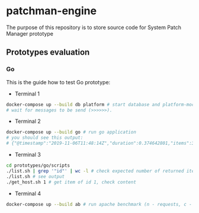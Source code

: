 # patchman-engine
The purpose of this repository is to store source code for System Patch Manager prototype

## Prototypes evaluation

### Go
This is the guide how to test Go prototype:
- Terminal 1
~~~bash
docker-compose up --build db platform # start database and platform-mock
# wait for messages to be send (>>>>>>).
~~~
- Terminal 2
~~~bash
docker-compose up --build go # run go application
# you should see this output:
# {"@timestamp":"2019-11-06T11:48:14Z","duration":0.374642801,"items":30,"levelname":"info","message":"batch finished","write/sec":80.07627510771253}
~~~
- Terminal 3
~~~bash
cd prototypes/go/scripts
./list.sh | grep '"id"' | wc -l # check expected number of returned items (30)
./list.sh # see output
./get_host.sh 1 # get item of id 1, check content
~~~
- Terminal 4
~~~bash
docker-compose up --build ab # run apache benchmark (n - requests, c - parallel)
~~~
